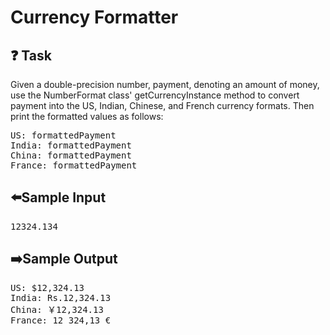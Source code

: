 # Currency Formatter
## ❓ Task
Given a double-precision number, payment, denoting an amount of money, use the NumberFormat class' getCurrencyInstance method to convert payment into the US, Indian, Chinese, and French currency formats. Then print the formatted values as follows:
<pre>
US: formattedPayment
India: formattedPayment
China: formattedPayment
France: formattedPayment
</pre>
## ⬅️Sample Input
<pre>
12324.134
</pre>

## ➡️Sample Output
<pre>
US: $12,324.13
India: Rs.12,324.13
China: ￥12,324.13
France: 12 324,13 €
</pre>